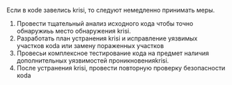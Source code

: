 Если в коdе завелись krisi, то следуют немедленно принимать меры.

1. Провести тщательный анализ исходного кода чтобы точно обнаружиьь место обнаружения krisi.
2. Разработать план устранения krisi и исправление уязвимых участков коdа или замену пораженных участков
3. Провесьи комплексное тестирование кода на предмет наличия дополнительных уязвимостей проникновенияkrisi.
4. После устранения krisi, провести повторную проверку безопасности коda
